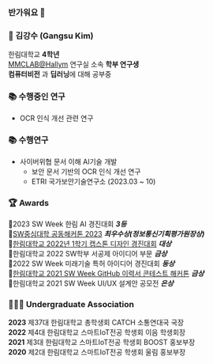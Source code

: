 ### 반가워요 👋

### 👨 김강수 (Gangsu Kim)
한림대학교 **4학년**  
[MMCLAB@Hallym](https://sites.google.com/view/juhouhallym/home) 연구실 소속 **학부 연구생**  
**컴퓨터비전** 과 **딥러닝**에 대해 공부중

### 📚 수행중인 연구
 - OCR 인식 개선 관련 연구

### 📚 수행연구
 - 사이버위협 문서 이해 AI기술 개발
    - 보안 문서 기반의 OCR 인식 개선 연구
    - ETRI 국가보안기술연구소 (2023.03 ~ 10)

### 🏆 Awards
🥉2023 SW Week 한림 AI 경진대회 ***3등***  
🥈[SW중심대학 공동해커톤 2023](https://github.com/Hackerthon-TAXX) ***최우수상(정보통신기획평가원장상)***  
🥇[한림대학교 2022년 1학기 캡스톤 디자인 경진대회](https://github.com/GangsuKim/2022-1_capstone_design) ***대상***  
🥇한림대학교 2022 SW학부 서공제 아이디어 부문 ***금상***  
🥉2022 SW Week 미래기술 특허 아이디어 경진대회 ***동상***  
🥇[한림대학교 2021 SW Week GitHub 이력서 콘테스트 해커톤](https://github.com/GangsuKim/RESUME) ***금상***  
🥈한림대학교 2021 SW Week UI/UX 설계안 공모전 ***은상***  

### 🧑‍🤝‍🧑 Undergraduate Association
**2023** 제37대 한림대학교 총학생회 CATCH 소통연대국 국장  
**2022** 제4대 한림대학교 스마트IoT전공 학생회 이음 학생회장  
**2021** 제3대 한림대학교 스마트IoT전공 학생회 BOOST 홍보부장  
**2020** 제2대 한림대학교 스마트IoT전공 학생회 울림 홍보부장  
